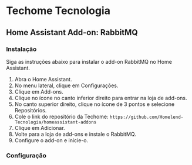 # Techome Tecnologia
## Home Assistant Add-on: RabbitMQ

### Instalação

Siga as instruções abaixo para instalar o add-on RabbitMQ no Home Assistant.

1. Abra o Home Assistant.
2. No menu lateral, clique em Configurações.
3. Clique em Add-ons.
4. Clique no ícone no canto inferior direito para entrar na loja de add-ons.
5. No canto superior direito, clique no ícone de 3 pontos e selecione Repositórios.
6. Cole o link do repositório da Techome: `https://github.com/Homelend-Tecnologia/homeassistant-addons`
7. Clique em Adicionar.
8. Volte para a loja de add-ons e instale o RabbitMQ.
9. Configure o add-on e inicie-o.

### Configuração

